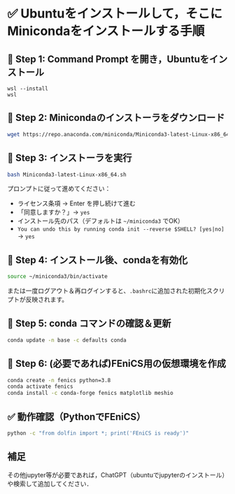 
# ✅ Ubuntuをインストールして，そこにMinicondaをインストールする手順

## 🔹 Step 1: Command Prompt を開き，Ubuntuをインストール
```
wsl --install
wsl
```

## 🔹 Step 2: Minicondaのインストーラをダウンロード

```bash
wget https://repo.anaconda.com/miniconda/Miniconda3-latest-Linux-x86_64.sh
```

## 🔹 Step 3: インストーラを実行

```bash
bash Miniconda3-latest-Linux-x86_64.sh
```
プロンプトに従って進めてください：

- ライセンス条項 → Enter を押し続けて進む
- 「同意しますか？」→ `yes`
- インストール先のパス（デフォルトは `~/miniconda3` でOK）
- `You can undo this by running conda init --reverse $SHELL? [yes|no]` → `yes` 


## 🔹 Step 4: インストール後、condaを有効化

```bash
source ~/miniconda3/bin/activate
```
または一度ログアウト＆再ログインすると、`.bashrc`に追加された初期化スクリプトが反映されます。

## 🔹 Step 5: conda コマンドの確認＆更新

```bash
conda update -n base -c defaults conda
```

## 🔹 Step 6: (必要であれば)FEniCS用の仮想環境を作成

```bash
conda create -n fenics python=3.8 
conda activate fenics
conda install -c conda-forge fenics matplotlib meshio
```

## ✅ 動作確認（PythonでFEniCS）

```bash
python -c "from dolfin import *; print('FEniCS is ready')"
```
## 補足
その他jupyter等が必要であれば，ChatGPT（ubuntuでjupyterのインストール）や検索して追加してください．
